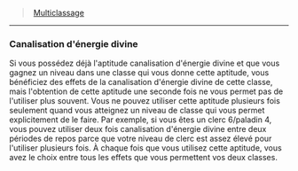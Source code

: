 ﻿---
!Generic
Id: multiclassing_hd.md#canalisation-dénergie-divine
ParentLink: multiclassing_hd.md#multiclassage
Name: Canalisation d'énergie divine
ParentName: Multiclassage
NameLevel: 3
Attributes: {}
---
> [Multiclassage](hd_multiclassing.md)

---

### Canalisation d'énergie divine

Si vous possédez déjà l'aptitude canalisation d'énergie divine et que vous gagnez un niveau dans une classe qui vous donne cette aptitude, vous bénéficiez des effets de la canalisation d'énergie divine de cette classe, mais l'obtention de cette aptitude une seconde fois ne vous permet pas de l'utiliser plus souvent. Vous ne pouvez utiliser cette aptitude plusieurs fois seulement quand vous atteignez un niveau de classe qui vous permet explicitement de le faire. Par exemple, si vous êtes un clerc 6/paladin 4, vous pouvez utiliser deux fois canalisation d'énergie divine entre deux périodes de repos parce que votre niveau de clerc est assez élevé pour l'utiliser plusieurs fois. À chaque fois que vous utilisez cette aptitude, vous avez le choix entre tous les effets que vous permettent vos deux classes.

